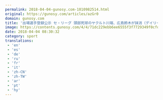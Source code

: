 ```yaml
---
permalink: 2018-04-04-gunosy.com-1010982514.html
original: https://gunosy.com/articles/azGr0
domain: gunosy.com
title: '出場選手登録公示 セ・リーグ 頭部死球のヤクルト川端、広島鈴木が抹消（デイリースポーツ） - グノシー'
image: https://contents.gunosy.com/4/4/71dc229ebb6ee6555f3f7729349f0cfd_content.jpg
date: 2018-04-04 08:30:32
category: sport
translations: 
 - 'en'
 - 'es'
 - 'de'
 - 'ru'
 - 'fr'
 - 'it'
 - 'zh-CN'
 - 'zh-TW'
 - 'ar'
 - 'pt'
 - 'hy'
---
```


